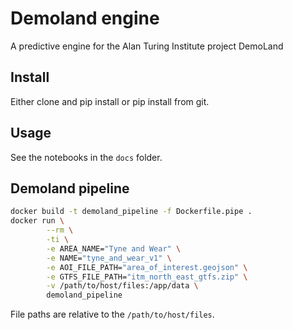 # Demoland engine

A predictive engine for the Alan Turing Institute project DemoLand

## Install

Either clone and pip install or pip install from git.

## Usage

See the notebooks in the `docs` folder.


## Demoland pipeline

```sh
docker build -t demoland_pipeline -f Dockerfile.pipe .
docker run \
        --rm \
        -ti \
        -e AREA_NAME="Tyne and Wear" \
        -e NAME="tyne_and_wear_v1" \
        -e AOI_FILE_PATH="area_of_interest.geojson" \
        -e GTFS_FILE_PATH="itm_north_east_gtfs.zip" \
        -v /path/to/host/files:/app/data \
        demoland_pipeline
```

File paths are relative to the `/path/to/host/files`.